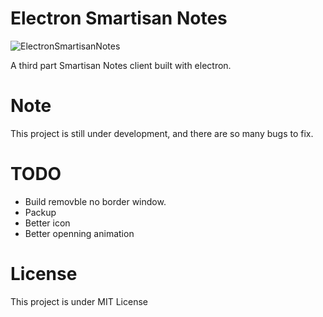 # Electron Smartisan Notes

![ElectronSmartisanNotes](https://raw.githubusercontent.com/HawkinsZhao/ElectronSmartisanNotes/master/scrrenshots/img1.pn://raw.githubusercontent.com/HawkinsZhao/ElectronSmartisanNotes/master/scrrenshots/img1.png)

A third part Smartisan Notes client built with electron.

# Note
This project is still under development, and there are so many bugs to fix.

# TODO
* Build removble no border window.
* Packup
* Better icon
* Better openning animation

# License
This project is under MIT License
